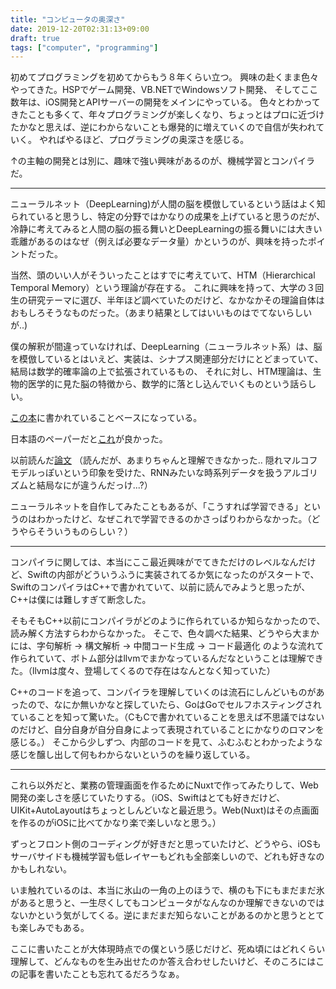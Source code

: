 ```yaml
---
title: "コンピュータの奥深さ"
date: 2019-12-20T02:31:13+09:00
draft: true
tags: ["computer", "programming"]
---
```


初めてプログラミングを初めてからもう８年くらい立つ。
興味の赴くまま色々やってきた。HSPでゲーム開発、VB.NETでWindowsソフト開発、
そしてここ数年は、iOS開発とAPIサーバーの開発をメインにやっている。
色々とわかってきたことも多くて、年々プログラミングが楽しくなり、ちょっとはプロに近づけたかなと思えば、逆にわからないことも爆発的に増えていくので自信が失われていく。
やればやるほど、プログラミングの奥深さを感じる。

↑の主軸の開発とは別に、趣味で強い興味があるのが、機械学習とコンパイラだ。

----

ニューラルネット（DeepLearning)が人間の脳を模倣しているという話はよく知られていると思うし、特定の分野ではかなりの成果を上げていると思うのだが、冷静に考えてみると人間の脳の振る舞いとDeepLearningの振る舞いには大きい乖離があるのはなぜ（例えば必要なデータ量）かというのが、興味を持ったポイントだった。

当然、頭のいい人がそういったことはすでに考えていて、HTM（Hierarchical Temporal Memory）という理論が存在する。
これに興味を持って、大学の３回生の研究テーマに選び、半年ほど調べていたのだけど、なかなかその理論自体はおもしろそうなものだった。（あまり結果としてはいいものはでてないらしいが..)

僕の解釈が間違っていなければ、DeepLearning（ニューラルネット系）は、脳を模倣しているとはいえど、実装は、シナプス関連部分だけにとどまっていて、結局は数学的確率論の上で拡張されているもの、
それに対し、HTM理論は、生物的医学的に見た脳の特徴から、数学的に落とし込んでいくものという話らしい。

[この本](https://www.amazon.co.jp/Intelligence-Understanding-Creation-Intelligent-Machines-ebook/dp/B003J4VE5Y/ref=sr_1_1?adgrpid=48778679930&gclid=CjwKCAiA3OzvBRBXEiwALNKDPz6C7VXQ8Ddv05RiKifTC0ubZFgqHpqhIeS0YDaUCTLpvtsCKCULqxoCjAoQAvD_BwE&hvadid=338560533026&hvdev=c&hvlocphy=1009308&hvnetw=g&hvpos=1t1&hvqmt=b&hvrand=16371446691570095992&hvtargid=kwd-301577988383&hydadcr=10706_11040693&jp-ad-ap=0&keywords=on+intelligence+hawkins&qid=1576779051&sr=8-1)に書かれていることベースになっている。

日本語のペーパーだと[これ](https://numenta.com/assets/pdf/whitepapers/hierarchical-temporal-memory-cortical-learning-algorithm-0.2.1-jp.pdf)が良かった。

以前読んだ[論文](https://journals.plos.org/ploscompbiol/article?id=10.1371/journal.pcbi.1000532)
（読んだが、あまりちゃんと理解できなかった.. 隠れマルコフモデルっぽいという印象を受けた、RNNみたいな時系列データを扱うアルゴリズムと結局なにが違うんだっけ...?）

ニューラルネットを自作してみたこともあるが、「こうすれば学習できる」というのはわかったけど、なぜこれで学習できるのかさっぱりわからなかった。（どうやらそういうものらしい？）

----

コンパイラに関しては、本当にここ最近興味がでてきただけのレベルなんだけど、Swiftの内部がどういうふうに実装されてるか気になったのがスタートで、SwiftのコンパイラはC++で書かれていて、以前に読んでみようと思ったが、C++は僕には難しすぎて断念した。

そもそもC++以前にコンパイラがどのように作られているか知らなかったので、読み解く方法すらわからなかった。
そこで、色々調べた結果、どうやら大まかには、字句解析 -> 構文解析 -> 中間コード生成 -> コード最適化 のような流れて作られていて、ボトム部分はllvmでまかなっているんだなということは理解できた。（llvmは度々、登場してくるので存在はなんとなく知っていた）

C++のコードを追って、コンパイラを理解していくのは流石にしんどいものがあったので、なにか無いかなと探していたら、GoはGoでセルフホスティングされていることを知って驚いた。（CもCで書かれていることを思えば不思議ではないのだけど、自分自身が自分自身によって表現されていることにかなりのロマンを感じる。）
そこから少しずつ、内部のコードを見て、ふむふむとわかったような感じを醸し出して何もわからないというのを繰り返している。

----


これら以外だと、業務の管理画面を作るためにNuxtで作ってみたりして、Web開発の楽しさを感じていたりする。（iOS、Swiftはとても好きだけど、UIKit+AutoLayoutはちょっとしんどいなと最近思う。Web(Nuxt)はその点画面を作るのがiOSに比べてかなり楽で楽しいなと思う。）

ずっとフロント側のコーディングが好きだと思っていたけど、どうやら、iOSもサーバサイドも機械学習も低レイヤーもどれも全部楽しいので、どれも好きなのかもしれない。

いま触れているのは、本当に氷山の一角の上のほうで、横のも下にもまだまだ氷があると思うと、一生尽くしてもコンピュータがなんなのか理解できないのではないかという気がしてくる。逆にまだまだ知らないことがあるのかと思うととても楽しみでもある。

ここに書いたことが大体現時点での僕という感じだけど、死ぬ頃にはどれくらい理解して、どんなものを生み出せたのか答え合わせしたいけど、そのころにはこの記事を書いたことも忘れてるだろうなぁ。
